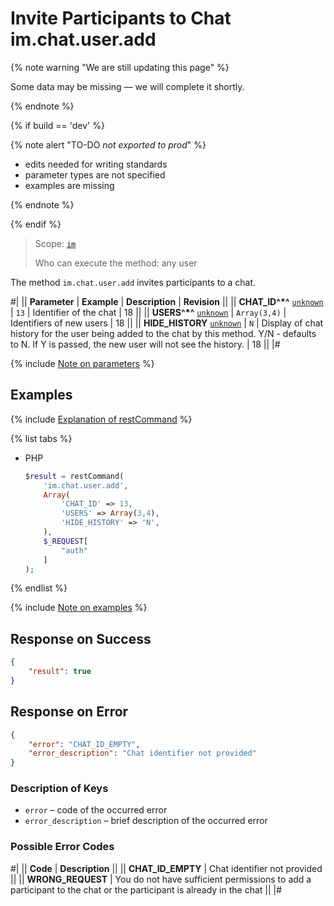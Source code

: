 # Invite Participants to Chat im.chat.user.add

{% note warning "We are still updating this page" %}

Some data may be missing — we will complete it shortly.

{% endnote %}

{% if build == 'dev' %}

{% note alert "TO-DO _not exported to prod_" %}

- edits needed for writing standards
- parameter types are not specified
- examples are missing

{% endnote %}

{% endif %}

> Scope: [`im`](../../scopes/permissions.md)
>
> Who can execute the method: any user

The method `im.chat.user.add` invites participants to a chat.

#|
|| **Parameter** | **Example** | **Description** | **Revision** ||
|| **CHAT_ID^*^**
[`unknown`](../../data-types.md) | `13` | Identifier of the chat | 18 ||
|| **USERS^*^**
[`unknown`](../../data-types.md) | `Array(3,4)` | Identifiers of new users | 18 ||
|| **HIDE_HISTORY**
[`unknown`](../../data-types.md) | `N` | Display of chat history for the user being added to the chat by this method. Y/N - defaults to N. If Y is passed, the new user will not see the history. | 18 ||
|#

{% include [Note on parameters](../../../_includes/required.md) %}

## Examples

{% include [Explanation of restCommand](../_includes/rest-command.md) %}

{% list tabs %}

- PHP

    ```php
    $result = restCommand(
        'im.chat.user.add',
        Array(
            'CHAT_ID' => 13,
            'USERS' => Array(3,4),
            'HIDE_HISTORY' => 'N',
        ),
        $_REQUEST[
            "auth"
        ]
    );
    ```

{% endlist %}

{% include [Note on examples](../../../_includes/examples.md) %}

## Response on Success

```json
{
    "result": true
}
```

## Response on Error

```json
{
    "error": "CHAT_ID_EMPTY",
    "error_description": "Chat identifier not provided"
}
```

### Description of Keys

- `error` – code of the occurred error
- `error_description` – brief description of the occurred error

### Possible Error Codes

#|
|| **Code** | **Description** ||
|| **CHAT_ID_EMPTY** | Chat identifier not provided ||
|| **WRONG_REQUEST** | You do not have sufficient permissions to add a participant to the chat or the participant is already in the chat ||
|#